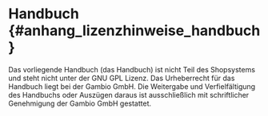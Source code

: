 # Handbuch {#anhang_lizenzhinweise_handbuch}

Das vorliegende Handbuch \(das Handbuch\) ist nicht Teil des Shopsystems und steht nicht unter der GNU GPL Lizenz. Das Urheberrecht für das Handbuch liegt bei der Gambio GmbH. Die Weitergabe und Verfielfältigung des Handbuchs oder Auszügen daraus ist ausschließlich mit schriftlicher Genehmigung der Gambio GmbH gestattet.



